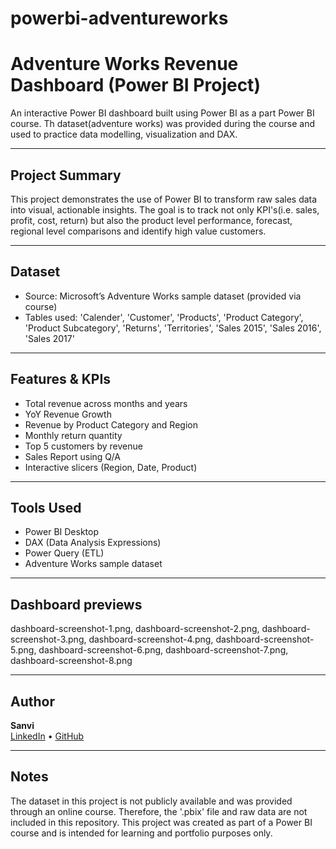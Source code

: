 # powerbi-adventureworks
# Adventure Works Revenue Dashboard (Power BI Project)

An interactive Power BI dashboard built using Power BI as a part Power BI course. Th dataset(adventure works) was provided during the course and used to practice data modelling, visualization and DAX.

---

## Project Summary

This project demonstrates the use of Power BI to transform raw sales data into visual, actionable insights. The goal is to track not only KPI's(i.e. sales, profit, cost, return) but also the product level performance, forecast, regional level comparisons and identify high value customers.

---

## Dataset

- Source: Microsoft’s Adventure Works sample dataset (provided via course)
- Tables used: 'Calender', 'Customer', 'Products', 'Product Category', 'Product Subcategory', 'Returns', 'Territories', 'Sales 2015', 'Sales 2016', 'Sales 2017'

---

## Features & KPIs

- Total revenue across months and years
- YoY Revenue Growth
- Revenue by Product Category and Region
- Monthly return quantity
- Top 5 customers by revenue
- Sales Report using Q/A
- Interactive slicers (Region, Date, Product)

---

## Tools Used

- Power BI Desktop
- DAX (Data Analysis Expressions)
- Power Query (ETL)
- Adventure Works sample dataset

---

## Dashboard previews
dashboard-screenshot-1.png, dashboard-screenshot-2.png, dashboard-screenshot-3.png, dashboard-screenshot-4.png, dashboard-screenshot-5.png, dashboard-screenshot-6.png, dashboard-screenshot-7.png, dashboard-screenshot-8.png

---

## Author

**Sanvi**  
[LinkedIn](https://linkedin.com/in/sanvichandel1354) • [GitHub](https://github.com/sanvichandel)

---

## Notes
The dataset in this project is not publicly available and was provided through an online course. Therefore, the '.pbix' file and raw data are not included in this repository.
This project was created as part of a Power BI course and is intended for learning and portfolio purposes only.


